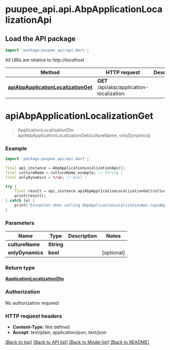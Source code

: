 # puupee_api.api.AbpApplicationLocalizationApi

## Load the API package
```dart
import 'package:puupee_api/api.dart';
```

All URIs are relative to *http://localhost*

Method | HTTP request | Description
------------- | ------------- | -------------
[**apiAbpApplicationLocalizationGet**](AbpApplicationLocalizationApi.md#apiabpapplicationlocalizationget) | **GET** /api/abp/application-localization | 


# **apiAbpApplicationLocalizationGet**
> ApplicationLocalizationDto apiAbpApplicationLocalizationGet(cultureName, onlyDynamics)



### Example
```dart
import 'package:puupee_api/api.dart';

final api_instance = AbpApplicationLocalizationApi();
final cultureName = cultureName_example; // String | 
final onlyDynamics = true; // bool | 

try {
    final result = api_instance.apiAbpApplicationLocalizationGet(cultureName, onlyDynamics);
    print(result);
} catch (e) {
    print('Exception when calling AbpApplicationLocalizationApi->apiAbpApplicationLocalizationGet: $e\n');
}
```

### Parameters

Name | Type | Description  | Notes
------------- | ------------- | ------------- | -------------
 **cultureName** | **String**|  | 
 **onlyDynamics** | **bool**|  | [optional] 

### Return type

[**ApplicationLocalizationDto**](ApplicationLocalizationDto.md)

### Authorization

No authorization required

### HTTP request headers

 - **Content-Type**: Not defined
 - **Accept**: text/plain, application/json, text/json

[[Back to top]](#) [[Back to API list]](../README.md#documentation-for-api-endpoints) [[Back to Model list]](../README.md#documentation-for-models) [[Back to README]](../README.md)

